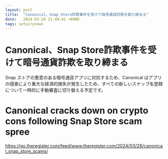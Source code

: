```yaml
---
layout: post
title:  "Canonical、Snap Store詐欺事件を受けて暗号通貨詐欺を取り締まる"
date:   2024-03-28 21:49:41 +0900
tags: setuirynews 
---
```


# Canonical、Snap Store詐欺事件を受けて暗号通貨詐欺を取り締まる

Snap ストアの悪意のある暗号通貨アプリに対抗するため、Canonical はアプリの侵害により重大な経済的損失が発生したため、すべての新しいスナップ名登録について一時的に手動審査に切り替える予定です。

# Canonical cracks down on crypto cons following Snap Store scam spree

https://go.theregister.com/feed/www.theregister.com/2024/03/28/canonical_snap_store_scams/

